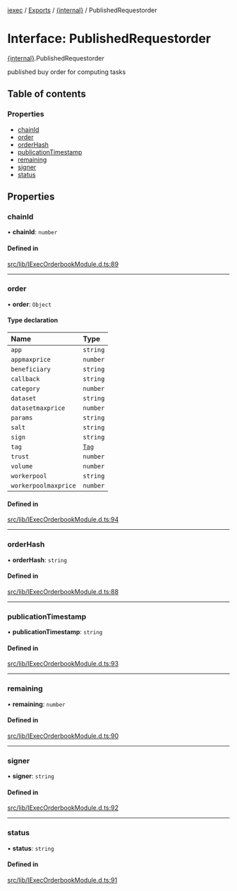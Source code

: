[iexec](../README.md) / [Exports](../modules.md) / [{internal}](../modules/internal_.md) / PublishedRequestorder

# Interface: PublishedRequestorder

[{internal}](../modules/internal_.md).PublishedRequestorder

published buy order for computing tasks

## Table of contents

### Properties

- [chainId](internal_.PublishedRequestorder.md#chainid)
- [order](internal_.PublishedRequestorder.md#order)
- [orderHash](internal_.PublishedRequestorder.md#orderhash)
- [publicationTimestamp](internal_.PublishedRequestorder.md#publicationtimestamp)
- [remaining](internal_.PublishedRequestorder.md#remaining)
- [signer](internal_.PublishedRequestorder.md#signer)
- [status](internal_.PublishedRequestorder.md#status)

## Properties

### chainId

• **chainId**: `number`

#### Defined in

[src/lib/IExecOrderbookModule.d.ts:89](https://github.com/iExecBlockchainComputing/iexec-sdk/blob/7feaf0f/src/lib/IExecOrderbookModule.d.ts#L89)

___

### order

• **order**: `Object`

#### Type declaration

| Name | Type |
| :------ | :------ |
| `app` | `string` |
| `appmaxprice` | `number` |
| `beneficiary` | `string` |
| `callback` | `string` |
| `category` | `number` |
| `dataset` | `string` |
| `datasetmaxprice` | `number` |
| `params` | `string` |
| `salt` | `string` |
| `sign` | `string` |
| `tag` | [`Tag`](../modules/internal_.md#tag) |
| `trust` | `number` |
| `volume` | `number` |
| `workerpool` | `string` |
| `workerpoolmaxprice` | `number` |

#### Defined in

[src/lib/IExecOrderbookModule.d.ts:94](https://github.com/iExecBlockchainComputing/iexec-sdk/blob/7feaf0f/src/lib/IExecOrderbookModule.d.ts#L94)

___

### orderHash

• **orderHash**: `string`

#### Defined in

[src/lib/IExecOrderbookModule.d.ts:88](https://github.com/iExecBlockchainComputing/iexec-sdk/blob/7feaf0f/src/lib/IExecOrderbookModule.d.ts#L88)

___

### publicationTimestamp

• **publicationTimestamp**: `string`

#### Defined in

[src/lib/IExecOrderbookModule.d.ts:93](https://github.com/iExecBlockchainComputing/iexec-sdk/blob/7feaf0f/src/lib/IExecOrderbookModule.d.ts#L93)

___

### remaining

• **remaining**: `number`

#### Defined in

[src/lib/IExecOrderbookModule.d.ts:90](https://github.com/iExecBlockchainComputing/iexec-sdk/blob/7feaf0f/src/lib/IExecOrderbookModule.d.ts#L90)

___

### signer

• **signer**: `string`

#### Defined in

[src/lib/IExecOrderbookModule.d.ts:92](https://github.com/iExecBlockchainComputing/iexec-sdk/blob/7feaf0f/src/lib/IExecOrderbookModule.d.ts#L92)

___

### status

• **status**: `string`

#### Defined in

[src/lib/IExecOrderbookModule.d.ts:91](https://github.com/iExecBlockchainComputing/iexec-sdk/blob/7feaf0f/src/lib/IExecOrderbookModule.d.ts#L91)
